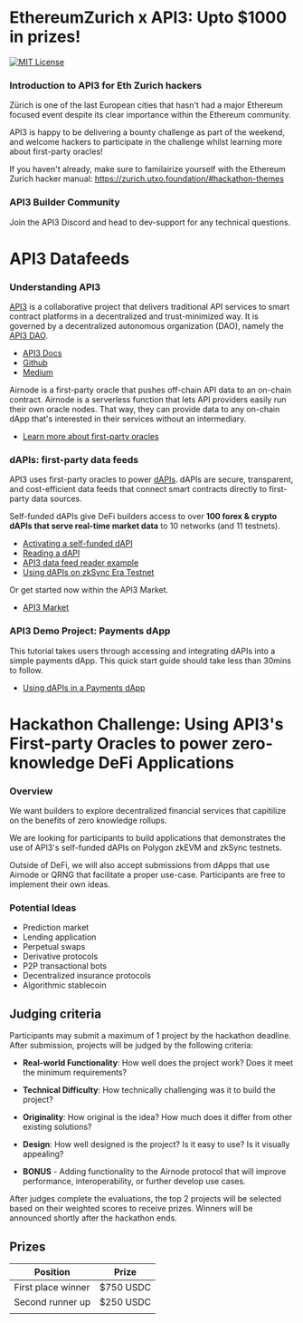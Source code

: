 # EthereumZurich x API3: Upto $1000 in prizes!

[![MIT License](https://img.shields.io/badge/License-MIT-green.svg)](https://choosealicense.com/licenses/mit/)

### Introduction to API3 for Eth Zurich hackers 

Zürich is one of the last European cities that hasn't had a major Ethereum focused event despite its clear importance within the Ethereum community.

API3 is happy to be delivering a bounty challenge as part of the weekend, and welcome hackers to participate in the challenge whilst learning more about first-party oracles! 

If you haven't already, make sure to familairize yourself with the Ethereum Zurich hacker manual: https://zurich.utxo.foundation/#hackathon-themes

### API3 Builder Community

Join the API3 Discord and head to dev-support for any technical questions.

# API3 Datafeeds

### Understanding API3

[API3](https://api3.org/) is a collaborative project that delivers traditional API services to smart contract platforms in a decentralized and trust-minimized way. It is governed by a decentralized autonomous organization (DAO), namely the [API3 DAO](https://api3.org/dao).

- [API3 Docs](https://docs.api3.org/)
- [Github](https://github.com/api3dao/)
- [Medium](https://medium.com/@api3)

Airnode is a first-party oracle that pushes off-chain API data to an on-chain contract. Airnode is a serverless function that lets API providers easily run their own oracle nodes. That way, they can provide data to any on-chain dApp that's interested in their services without an intermediary.

- [Learn more about first-party oracles](https://docs.api3.org/guides/airnode/calling-an-airnode/)

### dAPIs: first-party data feeds 

API3 uses first-party oracles to power [dAPIs](https://docs.api3.org/explore/dapis/what-are-dapis.html). dAPIs are secure, transparent, and cost-efficient data feeds that connect smart contracts directly to first-party data sources.

Self-funded dAPIs give DeFi builders access to over **100 forex & crypto dAPIs that serve real-time market data** to 10 networks (and 11 testnets). 

- [Activating a self-funded dAPI](https://docs.api3.org/guides/dapis/subscribing-self-funded-dapis/)
- [Reading a dAPI](https://docs.api3.org/guides/dapis/read-self-funded-dapi/)
- [API3 data feed reader example](https://github.com/api3dao/data-feed-reader-example)
- [Using dAPIs on zkSync Era Testnet](https://vanshwassan.medium.com/using-dapis-on-zksync-era-testnet-30f12efdd95f)

Or get started now within the API3 Market.

- [API3 Market](https://market.api3.org/)

### API3 Demo Project: Payments dApp 

This tutorial takes users through accessing and integrating dAPIs into a simple payments dApp. This quick start guide should take less than 30mins to follow. 

- [Using dAPIs in a Payments dApp](https://github.com/vanshwassan/dAPI-payments)


<!--### QRNG - API3's Quantum Random Number Generator

API3 QRNG is a public utility we provide with the courtesy of Australian National University (ANU). It is powered by an Airnode hosted by ANU Quantum Random Numbers, meaning that it is a first-party service. It is served as a public good and is free of charge (apart from the gas costs), and it provides ‘true’ quantum randomness via an easy-to-use solution when requiring RNG on-chain.

- [Using QRNG in a Lottery dApp](https://docs.api3.org/guides/qrng/lottery-guide/)-->

<!--
- [Getting started with Airnode](https://docs.api3.org/guides/airnode/calling-an-airnode/)
- [Getting started with QRNG](https://docs.api3.org/guides/qrng/qrng-remix/)
- [Getting started with Self-funded dAPIs](https://docs.api3.org/guides/dapis/subscribing-self-funded-dapis/)-->

# Hackathon Challenge: Using API3's First-party Oracles to power zero-knowledge DeFi Applications 

### Overview

We want builders to explore decentralized financial services that capitilize on the benefits of zero knowledge rollups. 

We are looking for participants to build applications that demonstrates the use of API3's self-funded dAPIs on Polygon zkEVM and zkSync testnets. 

Outside of DeFi, we will also accept submissions from dApps that use Airnode or QRNG that facilitate a proper use-case. Participants are free to implement their own ideas.

### Potential Ideas

- Prediction market
- Lending application
- Perpetual swaps 
- Derivative protocols 
- P2P transactional bots
- Decentralized insurance protocols
- Algorithmic stablecoin

## Judging criteria

Participants may submit a maximum of 1 project by the hackathon deadline. After submission, projects will be judged by the following criteria:

- **Real-world Functionality**: How well does the project work? Does it meet the minimum requirements?

- **Technical Difficulty**: How technically challenging was it to build the project?

- **Originality**: How original is the idea? How much does it differ from other existing solutions?

- **Design**: How well designed is the project? Is it easy to use? Is it visually appealing?

- **BONUS** - Adding functionality to the Airnode protocol that will improve performance, interoperability, or further develop use cases.

After judges complete the evaluations, the top 2 projects will be selected based on their weighted scores to receive prizes. Winners will be announced shortly after the hackathon ends.

## Prizes

|       Position       |     Prize    |
|----------------------|--------------|
|  First place winner  | $750 USDC   |
|   Second runner up   |   $250 USDC  |
|     |     |

<!--
![Logo](https://dev-to-uploads.s3.amazonaws.com/uploads/articles/th5xamgrr6se0x5ro4g6.png)-->
